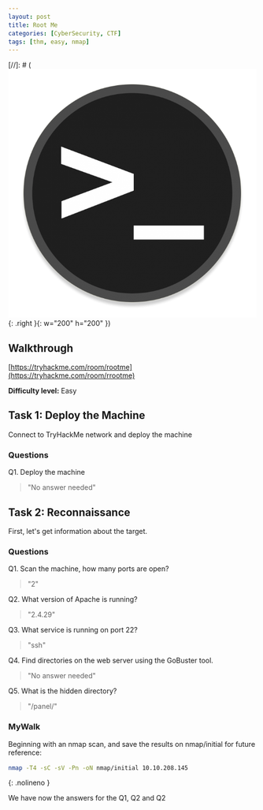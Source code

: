 ```yaml
---
layout: post
title: Root Me
categories: [CyberSecurity, CTF]
tags: [thm, easy, nmap]
---
```


[//]: # (![Basic Pentesting](./assets/rootme.png){: .right }{: w="200" h="200" })

## Walkthrough
[https://tryhackme.com/room/rootme](https://tryhackme.com/room/rrootme)

**Difficulty level:** Easy

## Task 1: Deploy the Machine
Connect to TryHackMe network and deploy the machine

### Questions

Q1. Deploy the machine

> "No answer needed"

## Task 2: Reconnaissance
First, let's get information about the target.

### Questions

Q1. Scan the machine, how many ports are open?

> "2"

Q2. What version of Apache is running?

> "2.4.29"

Q3. What service is running on port 22?

> "ssh"

Q4. Find directories on the web server using the GoBuster tool.

> "No answer needed"

Q5. What is the hidden directory?

> "/panel/"

### MyWalk

Beginning with an nmap scan, and save the results on nmap/initial for future reference:

```bash
nmap -T4 -sC -sV -Pn -oN nmap/initial 10.10.208.145
```
{: .nolineno }

We have now the answers for the Q1, Q2 and Q2
